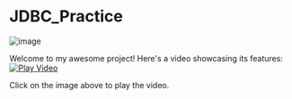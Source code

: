 # JDBC_Practice

![image](https://github.com/PAPPURAJ/JDBC_Practice/assets/45383061/3c9b76d1-a663-4844-8fe5-549ce1e9f483)


Welcome to my awesome project! Here's a video showcasing its features:
[![Play Video](https://img.youtube.com/vi/Ao0KNKOaaSI/0.jpg)](https://www.youtube.com/watch?v=Ao0KNKOaaSI)

Click on the image above to play the video.
